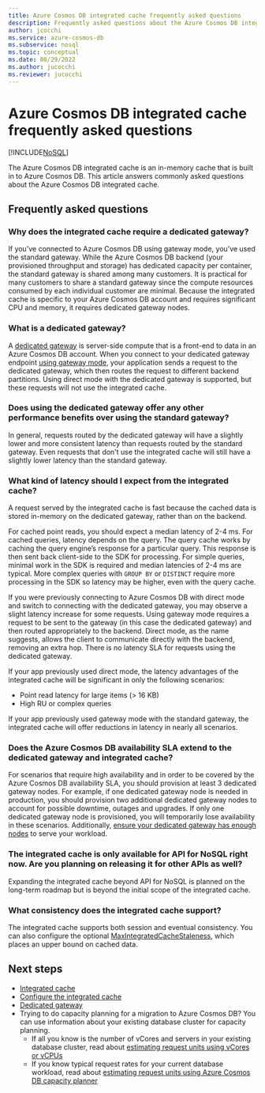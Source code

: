 ```yaml
---
title: Azure Cosmos DB integrated cache frequently asked questions
description: Frequently asked questions about the Azure Cosmos DB integrated cache.
author: jcocchi
ms.service: azure-cosmos-db
ms.subservice: nosql
ms.topic: conceptual
ms.date: 08/29/2022
ms.author: jucocchi
ms.reviewer: jucocchi
---
```


# Azure Cosmos DB integrated cache frequently asked questions
[!INCLUDE[NoSQL](includes/appliesto-nosql.md)]

The Azure Cosmos DB integrated cache is an in-memory cache that is built in to Azure Cosmos DB. This article answers commonly asked questions about the Azure Cosmos DB integrated cache.

## Frequently asked questions

### Why does the integrated cache require a dedicated gateway?

If you’ve connected to Azure Cosmos DB using gateway mode, you’ve used the standard gateway. While the Azure Cosmos DB backend (your provisioned throughput and storage) has dedicated capacity per container, the standard gateway is shared among many customers. It is practical for many customers to share a standard gateway since the compute resources consumed by each individual customer are minimal. Because the integrated cache is specific to your Azure Cosmos DB account and requires significant CPU and memory, it requires dedicated gateway nodes. 

### What is a dedicated gateway?

A [dedicated gateway](dedicated-gateway.md) is server-side compute that is a front-end to data in an Azure Cosmos DB account. When you connect to your dedicated gateway endpoint [using gateway mode](nosql/sdk-connection-modes.md), your application sends a request to the dedicated gateway, which then routes the request to different backend partitions. Using direct mode with the dedicated gateway is supported, but these requests will not use the integrated cache.

### Does using the dedicated gateway offer any other performance benefits over using the standard gateway?

In general, requests routed by the dedicated gateway will have a slightly lower and more consistent latency than requests routed by the standard gateway. Even requests that don't use the integrated cache will still have a slightly lower latency than the standard gateway.

### What kind of latency should I expect from the integrated cache?

A request served by the integrated cache is fast because the cached data is stored in-memory on the dedicated gateway, rather than on the backend.

For cached point reads, you should expect a median latency of 2-4 ms. For cached queries, latency depends on the query. The query cache works by caching the query engine’s response for a particular query. This response is then sent back client-side to the SDK for processing. For simple queries, minimal work in the SDK is required and median latencies of 2-4 ms are typical. More complex queries with `GROUP BY` or `DISTINCT` require more processing in the SDK so latency may be higher, even with the query cache. 

If you were previously connecting to Azure Cosmos DB with direct mode and switch to connecting with the dedicated gateway, you may observe a slight latency increase for some requests. Using gateway mode requires a request to be sent to the gateway (in this case the dedicated gateway) and then routed appropriately to the backend. Direct mode, as the name suggests, allows the client to communicate directly with the backend, removing an extra hop. There is no latency SLA for requests using the dedicated gateway.

If your app previously used direct mode, the latency advantages of the integrated cache will be significant in only the following scenarios:

- Point read latency for large items (> 16 KB)
- High RU or complex queries

If your app previously used gateway mode with the standard gateway, the integrated cache will offer reductions in latency in nearly all scenarios. 

### Does the Azure Cosmos DB availability SLA extend to the dedicated gateway and integrated cache?

For scenarios that require high availability and in order to be covered by the Azure Cosmos DB availability SLA, you should provision at least 3 dedicated gateway nodes. For example, if one dedicated gateway node is needed in production, you should provision two additional dedicated gateway nodes to account for possible downtime, outages and upgrades. If only one dedicated gateway node is provisioned, you will temporarily lose availability in these scenarios. Additionally, [ensure your dedicated gateway has enough nodes](./integrated-cache.md#i-want-to-understand-if-i-need-to-add-more-dedicated-gateway-nodes) to serve your workload.

### The integrated cache is only available for API for NoSQL right now. Are you planning on releasing it for other APIs as well?

Expanding the integrated cache beyond API for NoSQL is planned on the long-term roadmap but is beyond the initial scope of the integrated cache.

### What consistency does the integrated cache support?

The integrated cache supports both session and eventual consistency. You can also configure the optional [MaxIntegratedCacheStaleness](integrated-cache.md#maxintegratedcachestaleness), which places an upper bound on cached data.

## Next steps

- [Integrated cache](integrated-cache.md)
- [Configure the integrated cache](how-to-configure-integrated-cache.md)
- [Dedicated gateway](dedicated-gateway.md)
- Trying to do capacity planning for a migration to Azure Cosmos DB? You can use information about your existing database cluster for capacity planning.
    - If all you know is the number of vCores and servers in your existing database cluster, read about [estimating request units using vCores or vCPUs](convert-vcore-to-request-unit.md) 
    - If you know typical request rates for your current database workload, read about [estimating request units using Azure Cosmos DB capacity planner](estimate-ru-with-capacity-planner.md)
